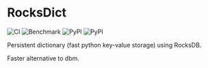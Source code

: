 # RocksDict

![CI](https://github.com/Congyuwang/RocksDict/actions/workflows/CI.yml/badge.svg)
![Benchmark](https://jiangdonglai98.github.io/RocksDict/dev/bench/)
![PyPI](https://img.shields.io/pypi/dm/rocksdict)
![PyPI](https://img.shields.io/pypi/wheel/rocksdict)

Persistent dictionary (fast python key-value storage) using RocksDB.

Faster alternative to dbm.

